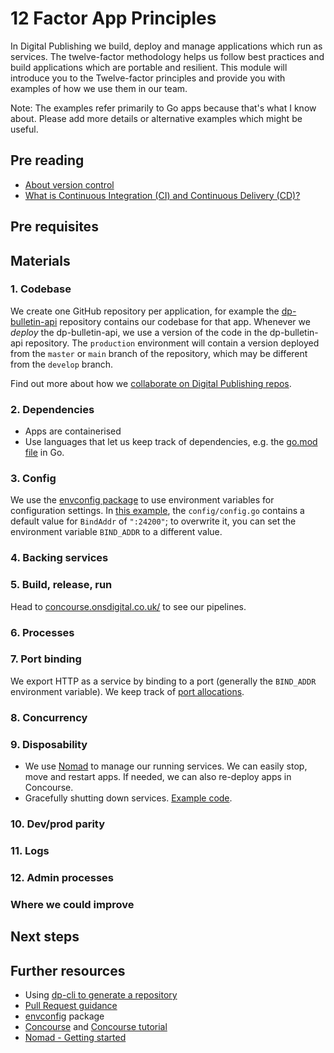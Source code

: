 12 Factor App Principles
===========================

In Digital Publishing we build, deploy and manage applications which run as services. The twelve-factor methodology helps us follow best practices and build applications which are portable and resilient. This module will introduce you to the Twelve-factor principles and provide you with examples of how we use them in our team. 

Note: The examples refer primarily to Go apps because that's what I know about. Please add more details or alternative examples which might be useful.

## Pre reading

- [About version control](https://git-scm.com/book/en/v2/Getting-Started-About-Version-Control)
- [What is Continuous Integration (CI) and Continuous Delivery (CD)?](https://www.redhat.com/en/topics/devops/what-is-ci-cd)


## Pre requisites


## Materials

### 1. Codebase
We create one GitHub repository per application, for example the [dp-bulletin-api](https://github.com/ONSdigital/dp-bulletin-api) repository contains our codebase for that app. 
Whenever we _deploy_ the dp-bulletin-api, we use a version of the code in the dp-bulletin-api repository. The `production` environment will contain a version deployed from the `master` or `main` branch of the repository, which may be different from the `develop` branch.

Find out more about how we [collaborate on Digital Publishing repos](https://github.com/ONSdigital/dp/blob/master/guides/CONTRIBUTING.md).
### 2. Dependencies
- Apps are containerised
- Use languages that let us keep track of dependencies, e.g. the [go.mod file](https://blog.golang.org/using-go-modules) in Go.
### 3. Config
We use the [envconfig package](https://github.com/kelseyhightower/envconfig) to use environment variables for configuration settings. In [this example](https://github.com/ONSdigital/dp-bulletin-api/blob/develop/config/config.go), the `config/config.go` contains a default value for `BindAddr` of `":24200"`; to overwrite it, you can set the environment variable `BIND_ADDR` to a different value.

### 4. Backing services

### 5. Build, release, run
Head to [concourse.onsdigital.co.uk/](https://concourse.onsdigital.co.uk/) to see our pipelines.

### 6. Processes

### 7. Port binding
We export HTTP as a service by binding to a port (generally the `BIND_ADDR` environment variable). We keep track of [port allocations](https://github.com/ONSdigital/dp-setup/blob/develop/PORTS.md).

### 8. Concurrency
### 9. Disposability
- We use [Nomad](https://www.nomadproject.io/) to manage our running services. We can easily stop, move and restart apps. If needed, we can also re-deploy apps in Concourse.
- Gracefully shutting down services. [Example code](https://github.com/ONSdigital/dp-bulletin-api/blob/142a6adf7a2897221f648af2a9854c26d5830622/service/service.go#L71).

### 10. Dev/prod parity

### 11. Logs
### 12. Admin processes

### Where we could improve

## Next steps


Further resources
----------------------------
- Using [dp-cli to generate a repository](https://github.com/ONSdigital/dp-cli/blob/master/project_generation/COMPLETE_PROJECT_SETUP.md)
- [Pull Request guidance](https://github.com/ONSdigital/dp/blob/master/training/culture-and-process/PULL_REQUEST_GUIDANCE.md)
- [envconfig](https://github.com/kelseyhightower/envconfig) package
- [Concourse](https://concourse-ci.org/docs.html#docs) and [Concourse tutorial](https://concoursetutorial.com/)
- [Nomad - Getting started](https://learn.hashicorp.com/collections/nomad/get-started)